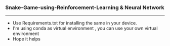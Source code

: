 ### Snake-Game-using-Reinforcement-Learning & Neural Network
---
* Use Requirements.txt for installing the same in your device. 
* I'm using conda as virtual environment , you can use your own virtual environment
* Hope it helps 
